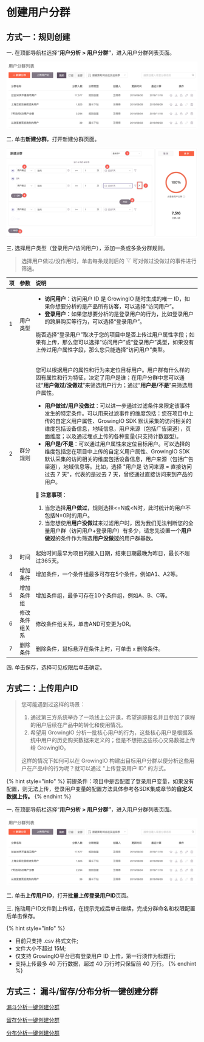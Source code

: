 # 创建用户分群

## 方式一：规则创建

一. 在顶部导航栏选择“**用户分析 &gt; 用户分群”**，进入用户分群列表页面。

![](../../../.gitbook/assets/image%20%28212%29.png)

二. 单击**新建分群**，打开新建分群页面。

![](../../../.gitbook/assets/image%20%28123%29.png)

三. 选择用户类型（登录用户/访问用户），添加一条或多条分群规则。

> 选择用户做过/没作用时，单击每条规则后的 ![](../../../.gitbook/assets/lou-dou.png) 可对做过没做过的事件进行筛选。

<table>
  <thead>
    <tr>
      <th style="text-align:left">&#x9879;</th>
      <th style="text-align:left">&#x53C2;&#x6570;</th>
      <th style="text-align:left">&#x8BF4;&#x660E;</th>
    </tr>
  </thead>
  <tbody>
    <tr>
      <td style="text-align:left">1</td>
      <td style="text-align:left">&#x7528;&#x6237;&#x7C7B;&#x578B;</td>
      <td style="text-align:left">
        <ul>
          <li><b>&#x8BBF;&#x95EE;&#x7528;&#x6237;&#xFF1A;</b>&#x8BBF;&#x95EE;&#x7528;&#x6237;
            ID &#x662F; GrowingIO &#x968F;&#x65F6;&#x751F;&#x6210;&#x7684;&#x552F;&#x4E00;
            ID&#xFF0C;&#x5982;&#x679C;&#x4F60;&#x60F3;&#x8981;&#x5206;&#x6790;&#x7684;&#x662F;&#x4EA7;&#x54C1;&#x6240;&#x6709;&#x8BBF;&#x5BA2;&#xFF0C;&#x53EF;&#x4EE5;&#x9009;&#x62E9;&#x201C;&#x8BBF;&#x95EE;&#x7528;&#x6237;&#x201D;&#x3002;</li>
          <li><b>&#x767B;&#x5F55;&#x7528;&#x6237;&#xFF1A;</b>&#x5982;&#x679C;&#x60A8;&#x60F3;&#x8981;&#x5206;&#x6790;&#x7684;&#x662F;&#x767B;&#x5F55;&#x7528;&#x6237;&#x7684;&#x884C;&#x4E3A;&#xFF0C;&#x6BD4;&#x5982;&#x767B;&#x5F55;&#x7528;&#x6237;&#x7684;&#x8DE8;&#x5C4F;&#x8D2D;&#x4E70;&#x7B49;&#x884C;&#x4E3A;&#xFF0C;&#x53EF;&#x4EE5;&#x9009;&#x62E9;&#x201C;&#x767B;&#x5F55;&#x7528;&#x6237;&#x201D;&#x3002;</li>
        </ul>
        <p>&#x80FD;&#x5426;&#x9009;&#x62E9;&#x201C;&#x767B;&#x5F55;&#x7528;&#x6237;&#x201D;&#x53D6;&#x51B3;&#x4E8E;&#x60A8;&#x7684;&#x9879;&#x76EE;&#x4E2D;&#x662F;&#x5426;&#x4E0A;&#x4F20;&#x8FC7;&#x7528;&#x6237;&#x5C5E;&#x6027;&#x5B57;&#x6BB5;&#xFF1B;&#x5982;&#x679C;&#x6709;&#x4E0A;&#x4F20;&#xFF0C;&#x90A3;&#x4E48;&#x60A8;&#x53EF;&#x4EE5;&#x9009;&#x62E9;&#x201C;&#x8BBF;&#x95EE;&#x7528;&#x6237;&#x201D;&#x6216;&#x201C;&#x767B;&#x5F55;&#x7528;&#x6237;&#x201D;&#x7C7B;&#x578B;&#xFF0C;&#x5982;&#x679C;&#x6CA1;&#x6709;&#x4E0A;&#x4F20;&#x8FC7;&#x7528;&#x6237;&#x5C5E;&#x6027;&#x5B57;&#x6BB5;&#xFF0C;&#x90A3;&#x4E48;&#x60A8;&#x53EA;&#x80FD;&#x9009;&#x62E9;&#x201C;&#x8BBF;&#x95EE;&#x7528;&#x6237;&#x201D;&#x7C7B;&#x578B;&#x3002;</p>
      </td>
    </tr>
    <tr>
      <td style="text-align:left">2</td>
      <td style="text-align:left">&#x7FA4;&#x5206;&#x89C4;&#x5219;</td>
      <td style="text-align:left">
        <p>&#x60A8;&#x53EF;&#x4EE5;&#x6839;&#x636E;&#x7528;&#x6237;&#x7684;&#x5C5E;&#x6027;&#x548C;&#x884C;&#x4E3A;&#x6765;&#x5B9A;&#x4F4D;&#x76EE;&#x6807;&#x7528;&#x6237;&#x3002;&#x7528;&#x6237;&#x7FA4;&#x6709;&#x4EC0;&#x4E48;&#x6837;&#x7684;&#x56FA;&#x6709;&#x5C5E;&#x6027;&#x548C;&#x884C;&#x4E3A;&#x7279;&#x5F81;&#xFF0C;&#x51B3;&#x5B9A;&#x4E86;&#x7528;&#x6237;&#x662F;&#x8C01;&#xFF1B;&#x5728;&#x7528;&#x6237;&#x5206;&#x7FA4;&#x4E2D;&#x60A8;&#x53EF;&#x4EE5;&#x901A;&#x8FC7;&#x201C;<b>&#x7528;&#x6237;&#x505A;&#x8FC7;/&#x6CA1;&#x505A;&#x8FC7;</b>&#x201D;&#x6765;&#x7B5B;&#x9009;&#x7528;&#x6237;&#x884C;&#x4E3A;&#xFF1B;&#x901A;&#x8FC7;&#x201C;<b>&#x7528;&#x6237;&#x662F;/&#x4E0D;&#x662F;</b>&#x201D;&#x6765;&#x7B5B;&#x9009;&#x7528;&#x6237;&#x5C5E;&#x6027;&#x3002;</p>
        <ul>
          <li><b>&#x7528;&#x6237;&#x505A;&#x8FC7;/&#x7528;&#x6237;&#x6CA1;&#x505A;&#x8FC7;</b>&#xFF1A;&#x53EF;&#x4EE5;&#x8FDB;&#x4E00;&#x6B65;&#x901A;&#x8FC7;&#x8FC7;&#x6EE4;&#x6761;&#x4EF6;&#x6765;&#x9650;&#x5B9A;&#x8BE5;&#x4E8B;&#x4EF6;&#x53D1;&#x751F;&#x7684;&#x7279;&#x5B9A;&#x6761;&#x4EF6;&#x3002;&#x53EF;&#x4EE5;&#x7528;&#x6765;&#x8FC7;&#x6EE4;&#x4E8B;&#x4EF6;&#x7684;&#x7EF4;&#x5EA6;&#x5305;&#x62EC;&#xFF1A;&#x60A8;&#x5728;&#x9879;&#x76EE;&#x4E2D;&#x4E0A;&#x4F20;&#x7684;&#x81EA;&#x5B9A;&#x4E49;&#x7528;&#x6237;&#x5C5E;&#x6027;&#x3001;GrowingIO
            SDK &#x9ED8;&#x8BA4;&#x91C7;&#x96C6;&#x7684;&#x8BBF;&#x95EE;&#x76F8;&#x5173;&#x7684;&#x7EF4;&#x5EA6;&#x5305;&#x62EC;&#x8BBE;&#x5907;&#x4FE1;&#x606F;&#xFF0C;&#x5730;&#x57DF;&#x4FE1;&#x606F;&#xFF0C;&#x7528;&#x6237;&#x6765;&#x6E90;&#xFF08;&#x5305;&#x62EC;&#x5E7F;&#x544A;&#x6E20;&#x9053;&#xFF09;&#xFF0C;&#x9875;&#x9762;&#x7EF4;&#x5EA6;&#xFF1B;&#x4EE5;&#x53CA;&#x901A;&#x8FC7;&#x57CB;&#x70B9;&#x4E0A;&#x4F20;&#x7684;&#x5404;&#x79CD;&#x53D8;&#x91CF;(&#x53EA;&#x652F;&#x6301;&#x8BA1;&#x6570;&#x5668;&#x578B;)&#x3002;</li>
          <li><b>&#x7528;&#x6237;&#x662F;/&#x4E0D;&#x662F;</b>&#xFF1A;&#x53EF;&#x4EE5;&#x901A;&#x8FC7;&#x7528;&#x6237;&#x5C5E;&#x6027;&#x6765;&#x5B9A;&#x4F4D;&#x76EE;&#x6807;&#x7528;&#x6237;&#x3002;&#x53EF;&#x4EE5;&#x9009;&#x62E9;&#x7684;&#x7EF4;&#x5EA6;&#x5305;&#x62EC;&#x60A8;&#x5728;&#x9879;&#x76EE;&#x4E2D;&#x4E0A;&#x4F20;&#x7684;&#x81EA;&#x5B9A;&#x4E49;&#x7528;&#x6237;&#x5C5E;&#x6027;&#x3001;GrowingIO
            SDK &#x9ED8;&#x8BA4;&#x91C7;&#x96C6;&#x7684;&#x8BBF;&#x95EE;&#x76F8;&#x5173;&#x7684;&#x7EF4;&#x5EA6;&#x5305;&#x62EC;&#x8BBE;&#x5907;&#x4FE1;&#x606F;&#xFF0C;&#x7528;&#x6237;&#x6765;&#x6E90;&#xFF08;&#x5305;&#x62EC;&#x5E7F;&#x544A;&#x6E20;&#x9053;&#xFF09;&#xFF0C;&#x5730;&#x57DF;&#x4FE1;&#x606F;&#x7B49;&#x3002;&#x6BD4;&#x5982;&#xFF0C;&#x9009;&#x62E9;
            &quot;&#x7528;&#x6237;&#x662F; &#x8BBF;&#x95EE;&#x6765;&#x6E90; = &#x76F4;&#x63A5;&#x8BBF;&#x95EE;
            &#x8FC7;&#x53BB; 7 &#x5929;&quot;&#xFF0C;&#x4EE3;&#x8868;&#x7684;&#x662F;&#x8FC7;&#x53BB;
            7 &#x5929;&#xFF0C;&#x66FE;&#x7ECF;&#x901A;&#x8FC7;&#x76F4;&#x63A5;&#x8BBF;&#x95EE;&#x6765;&#x5230;&#x4EA7;&#x54C1;&#x7684;&#x7528;&#x6237;&#x3002;</li>
        </ul>
        <p>&#x1F4D4; <b>&#x6CE8;&#x610F;&#x4E8B;&#x9879;</b>&#xFF1A;</p>
        <ol>
          <li>&#x5F53;&#x60A8;&#x9009;&#x62E9;<b>&#x7528;&#x6237;&#x505A;&#x8FC7;</b>&#xFF0C;&#x89C4;&#x5219;&#x9009;&#x62E9;&lt;=N&#x6216;&lt;N&#x65F6;&#xFF0C;&#x6B64;&#x65F6;&#x7EDF;&#x8BA1;&#x7684;&#x7528;&#x6237;&#x4E0D;&#x5305;&#x62EC;N=0&#x65F6;&#x7684;&#x7528;&#x6237;&#x3002;</li>
          <li>&#x5F53;&#x60A8;&#x60F3;&#x4F7F;&#x7528;<b>&#x7528;&#x6237;&#x6CA1;&#x505A;&#x8FC7;</b>&#x6765;&#x8FC7;&#x6EE4;&#x7528;&#x6237;&#x65F6;&#xFF0C;&#x56E0;&#x4E3A;&#x6211;&#x4EEC;&#x65E0;&#x6CD5;&#x5224;&#x65AD;&#x60A8;&#x7684;&#x5168;&#x91CF;&#x7528;&#x6237;&#x7FA4;&#xFF08;&#x8BBF;&#x95EE;&#x7528;&#x6237;+&#x767B;&#x5F55;&#x7528;&#x6237;&#xFF09;&#x6709;&#x591A;&#x5C11;&#xFF0C;&#x8BF7;&#x60A8;&#x5148;&#x8BBE;&#x7F6E;&#x4E00;&#x4E2A;<b>&#x7528;&#x6237;&#x505A;&#x8FC7;</b>&#x7684;&#x6761;&#x4EF6;&#x4F5C;&#x4E3A;&#x7B5B;&#x9009;<b>&#x7528;&#x6237;&#x6CA1;&#x505A;&#x8FC7;</b>&#x7684;&#x7528;&#x6237;&#x7FA4;&#x57FA;&#x6570;&#x3002;</li>
        </ol>
      </td>
    </tr>
    <tr>
      <td style="text-align:left">3</td>
      <td style="text-align:left">&#x65F6;&#x95F4;</td>
      <td style="text-align:left">&#x8D77;&#x59CB;&#x65F6;&#x95F4;&#x6700;&#x65E9;&#x4E3A;&#x9879;&#x76EE;&#x7684;&#x63A5;&#x5165;&#x65E5;&#x671F;&#xFF0C;&#x7ED3;&#x675F;&#x65E5;&#x671F;&#x6700;&#x665A;&#x4E3A;&#x6628;&#x65E5;&#xFF0C;&#x6700;&#x957F;&#x4E0D;&#x8D85;&#x8FC7;365&#x5929;&#x3002;</td>
    </tr>
    <tr>
      <td style="text-align:left">4</td>
      <td style="text-align:left">&#x589E;&#x52A0;&#x6761;&#x4EF6;</td>
      <td style="text-align:left">&#x589E;&#x52A0;&#x6761;&#x4EF6;&#xFF0C;&#x4E00;&#x4E2A;&#x6761;&#x4EF6;&#x7EC4;&#x6700;&#x591A;&#x53EF;&#x5B58;&#x5728;5&#x4E2A;&#x6761;&#x4EF6;&#xFF0C;&#x4F8B;&#x5982;A1&#x3001;A2&#x7B49;&#x3002;</td>
    </tr>
    <tr>
      <td style="text-align:left">5</td>
      <td style="text-align:left">&#x589E;&#x52A0;&#x6761;&#x4EF6;&#x7EC4;</td>
      <td style="text-align:left">&#x589E;&#x52A0;&#x6761;&#x4EF6;&#x7EC4;&#xFF0C;&#x6700;&#x591A;&#x53EF;&#x5B58;&#x5728;10&#x4E2A;&#x6761;&#x4EF6;&#x7EC4;&#xFF0C;&#x4F8B;&#x5982;A&#x3001;B&#x3001;C&#x7B49;&#x3002;</td>
    </tr>
    <tr>
      <td style="text-align:left">6</td>
      <td style="text-align:left">&#x4FEE;&#x6539;&#x6761;&#x4EF6;&#x7EC4;&#x5173;&#x7CFB;</td>
      <td style="text-align:left">&#x4FEE;&#x6539;&#x6761;&#x4EF6;&#x7EC4;&#x5173;&#x7CFB;&#xFF0C;&#x5355;&#x51FB;AND&#x53EF;&#x53D8;&#x66F4;&#x4E3A;OR&#x3002;</td>
    </tr>
    <tr>
      <td style="text-align:left">7</td>
      <td style="text-align:left">&#x5220;&#x9664;&#x6761;&#x4EF6;</td>
      <td style="text-align:left">&#x5220;&#x9664;&#x6761;&#x4EF6;&#xFF0C;&#x9F20;&#x6807;&#x60AC;&#x6D6E;&#x5728;&#x6761;&#x4EF6;&#x4E0A;&#x65F6;&#xFF0C;&#x53EF;&#x5355;&#x51FB; <code>x</code> &#x5220;&#x9664;&#x6761;&#x4EF6;&#x3002;</td>
    </tr>
  </tbody>
</table>四. 单击保存，选择可见权限后单击确定。

## 方式二：上传用户ID

> 您可能遇到过这样的场景：
>
> 1. 通过第三方系统举办了一场线上公开课，希望追踪报名并且参加了课程的用户后续在产品中的转化和使用情况。
> 2. 希望用 GrowingIO 分析一批核心用户的行为，这些核心用户是根据系统中用户的历史购买数据来定义的；但是不想把这些核心交易数据上传给 GrowingIO。
>
> 这样的情况下如何可以在 GrowingIO 构建出目标用户分群以便分析这些用户在产品中的行为呢？就可以通过 "上传登录用户 ID" 的方式。

{% hint style="info" %}
前提条件：项目中是否配置了登录用户变量，如果没有配置，则无法上传，登录用户变量的配置方法具体参考各SDK集成章节的**自定义数据上传。**
{% endhint %}

一. 在顶部导航栏选择“**用户分析 &gt; 用户分群”**，进入用户分群列表页面。

![](../../../.gitbook/assets/image%20%28212%29.png)

二. 单击**上传用户ID**，打开**批量上传登录用户ID**页面。

三. 拖动用户ID文件到上传框，在提示完成后单击继续，完成分群命名和权限配置后单击保存。

{% hint style="info" %}
* 目前只支持 .csv 格式文件;
* 文件大小不超过 15M;
* 仅支持 GrowingIO平台已有登录用户 ID 上传，第一行须作为标题行;
* 支持上传最多 40 万行数据，超过 40 万行时只保留前 40 万行。
{% endhint %}

## 方式三： 漏斗/留存/分布分析一键创建分群

[漏斗分析一键创建分群](../../product-analysis/funnel/create.md#yi-jian-chuang-jian-fen-qun)

[留存分析一键创建分群](../../product-analysis/retention/create.md#yi-jian-chuang-jian-fen-qun)

[分布分析一键创建分群](../../product-analysis/frequency/create.md#yi-jian-chuang-jian-fen-qun)

